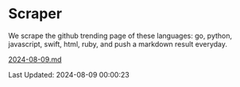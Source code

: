 # Scraper

We scrape the github trending page of these languages: go, python, javascript, swift, html, ruby, and push a markdown result everyday.

[2024-08-09.md](https://github.com/henson/Scraper/blob/master/2024-08-09.md)

Last Updated: 2024-08-09 00:00:23